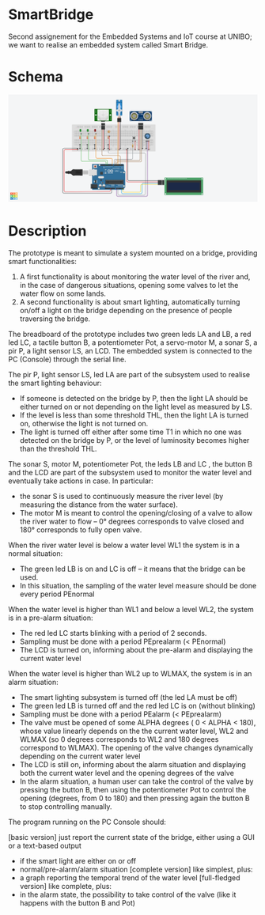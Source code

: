 # SmartBridge

Second assignement for the Embedded Systems and IoT course at UNIBO; we want to realise an embedded system called Smart Bridge.
# Schema
![Project Schema](./doc/SmartBridgeSchema.png)
# Description 

The prototype  is meant to simulate a system mounted on a bridge, providing smart functionalities:
1. A first functionality is about  monitoring the water level of the river and, in the case of dangerous situations, opening some valves to let the water flow on some lands. 
2. A second functionality is about smart lighting, automatically turning on/off a light on the bridge depending on the presence of people traversing the bridge.

The breadboard of the prototype includes two green leds LA and LB, a red led LC, a tactile button B, a potentiometer Pot, a servo-motor M, a sonar S, a pir P, a light sensor LS, an LCD. The embedded system is connected to the PC (Console) through the serial line. 

The pir P, light sensor LS, led LA are part of the subsystem used to realise the smart lighting behaviour:
* If someone is detected on the bridge  by P, then the light LA  should be either turned on or not depending on the light level as measured by LS. 
* If the level is less than some threshold THL, then the light LA is turned on, otherwise the light is not turned on. 
* The light is turned off either after some time T1 in which no one was detected on the bridge by P, or the level of luminosity becomes higher than the threshold THL.

The sonar S, motor M, potentiometer Pot, the leds LB and LC , the button B and the LCD are part of the subsystem used to monitor the water level and eventually take actions in case. In particular:
 * the sonar S is used to continuously measure the river level  (by measuring the distance from the water surface). 
* The motor M is meant to control the opening/closing of a valve to allow the river water to flow – 0° degrees corresponds to valve closed and 180° corresponds to fully open valve.

When the river water level is below a water level WL1 the system is in a normal situation:
* The green led LB is on and LC is off – it means that the bridge can be used. 
* In this situation, the sampling of the water level measure should be done every period PEnormal 

When the water level is higher than WL1 and below a level WL2, the system is in a pre-alarm situation: 
* The red led LC starts blinking with a period of 2 seconds.  
* Sampling must be done with a period PEprealarm (< PEnormal)
* The LCD is turned on, informing about the pre-alarm and displaying the current water level

When the water level is higher than WL2 up to WLMAX, the system is in an alarm situation:
* The smart lighting subsystem is turned off (the led LA must be off)
* The green led LB  is turned off and the red led LC is on (without blinking)
* Sampling must be done with a period PEalarm (< PEprealarm)
* The valve must be opened of some ALPHA degrees ( 0 < ALPHA < 180), whose value linearly depends on the the current water level, WL2 and WLMAX (so 0 degrees corresponds to WL2 and 180 degrees correspond to WLMAX). The opening of the valve changes dynamically depending on the current water level
* The LCD is still on, informing about the alarm situation and displaying both the current water level and the opening degrees of the valve 
* In the alarm situation, a human user can take the control of the valve by pressing the button B, then using the potentiometer Pot to control the opening (degrees, from 0 to 180) and then pressing again the button B to stop controlling manually. 

The program running on the PC Console should:

[basic version] just report the current state of the bridge, either using a GUI or a text-based output
- if the smart light are either on or off
- normal/pre-alarm/alarm situation
[complete version] like simplest, plus:
- a graph reporting the temporal trend of the water level 
[full-fledged version] like complete, plus:
- in the alarm state, the possibility to take control of the valve (like it happens with the button B and Pot)
